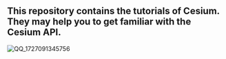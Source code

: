 ## This repository contains the tutorials of Cesium. They may help you to get familiar with the Cesium API.

![QQ_1727091345756](https://github.com/user-attachments/assets/9dad0068-adca-4e06-a20e-bd5e10990f82)
